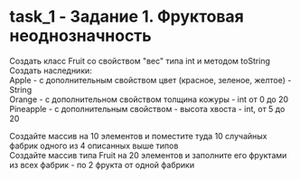 # task_1 - Задание 1. Фруктовая неоднозначность
Создать класс Fruit со свойством "вес" типа int и методом toString  
Создать наследники:  
Apple - с дополнительным свойством цвет (красное, зеленое, желтое) - String  
Orange - с дополнительном свойством толщина кожуры - int от 0 до 20  
Pineapple - с дополнительным свойством - высота хвоста - int, от 5 до 20  

Создайте массив на 10 элементов и поместите туда 10 случайных фабрик одного из 4 описанных выше типов  
Создайте массив типа Fruit на 20 элементов и заполните его фруктами из всех фабрик - по 2 фрукта от одной фабрики
